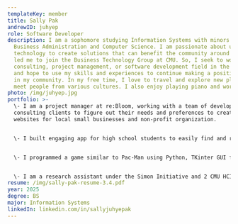 ```yaml
---
templateKey: member
title: Sally Pak
andrewID: juhyep
role: Software Developer
description: I am a sophomore studying Information Systems with minors in
  Business Administration and Computer Science. I am passionate about using
  technology to create solutions that can benefit the community around me, which
  led me to join the Business Technology Group at CMU. So, I seek to work in the
  consulting, project management, or software development field in the future
  and hope to use my skills and experiences to continue making a positive impact
  in my community. In my free time, I love to travel and explore new places and
  meet people from various cultures. I also enjoy playing piano and working out.
photo: /img/juhyep.jpg
portfolio: >-
  \-﻿ I am a project manager at re:Bloom, working with a team of developers a﻿nd
  consulting clients to figure out their needs and preferences to create
  websites for local small businesses and non-profit organization.


  \-﻿ I built engaging app for high school students to easily find and research colleges, filtering by preferences, and connect with current students at colleges. I implemented Beautiful Soup and Python to gather data from databases to create college profiles and used Swift on XCode to construct prototype of app. 


  \-﻿ I programmed a game similar to Pac-Man using Python, TKinter GUI framework, and pathfinding algorithms, Breadth First Search, and A* for 15112 Term Project.


  \-﻿ I am a research assistant under the Simon Initiative and 2 CMU HCII professors, laying groundwork about impact of pedagogical interventions leveraging VR and other XR tools for instructional use. I contribute by establishing survey instrument, collecting interviews and focus group responses, and manage data about student engagement and learning.
resume: /img/sally-pak-resume-3.4.pdf
year: 2025
degree: BS
major: Information Systems
linkedIn: linkedin.com/in/sallyjuhyepak
---
```

